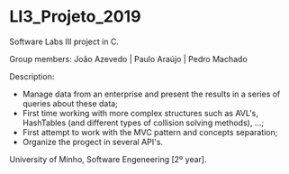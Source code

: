 # LI3_Projeto_2019

Software Labs III project in C.

Group members: João Azevedo | Paulo Araújo | Pedro Machado

Description:

* Manage data from an enterprise and present the results in a series of queries about these data;
* First time working with more complex structures such as AVL's, HashTables (and different types of collision solving methods), ...;
* First attempt to work with the MVC pattern and concepts separation;
* Organize the progect in several API's.

University of Minho, Software Engeneering [2º year].
